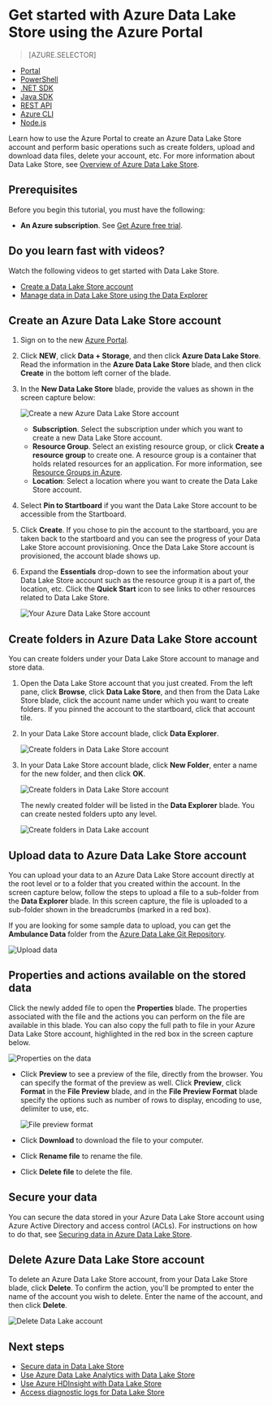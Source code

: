 <properties 
   pageTitle="Get started with Data Lake Store | Azure" 
   description="Use the portal to create a Data Lake Store account and perform basic operations in the Data Lake Store" 
   services="data-lake-store" 
   documentationCenter="" 
   authors="nitinme" 
   manager="jhubbard" 
   editor="cgronlun"/>
 
<tags
   ms.service="data-lake-store"
   ms.devlang="na"
   ms.topic="hero-article"
   ms.tgt_pltfrm="na"
   ms.workload="big-data" 
   ms.date="09/13/2016"
   ms.author="nitinme"/>

# Get started with Azure Data Lake Store using the Azure Portal

> [AZURE.SELECTOR]
- [Portal](data-lake-store-get-started-portal.md)
- [PowerShell](data-lake-store-get-started-powershell.md)
- [.NET SDK](data-lake-store-get-started-net-sdk.md)
- [Java SDK](data-lake-store-get-started-java-sdk.md)
- [REST API](data-lake-store-get-started-rest-api.md)
- [Azure CLI](data-lake-store-get-started-cli.md)
- [Node.js](data-lake-store-manage-use-nodejs.md)

Learn how to use the Azure Portal to create an Azure Data Lake Store account and perform basic operations such as create folders, upload and download data files, delete your account, etc. For more information about Data Lake Store, see [Overview of Azure Data Lake Store](data-lake-store-overview.md).

## Prerequisites

Before you begin this tutorial, you must have the following:

- **An Azure subscription**. See [Get Azure free trial](https://azure.microsoft.com/pricing/free-trial/).

## Do you learn fast with videos?

Watch the following videos to get started with Data Lake Store.

* [Create a Data Lake Store account](https://mix.office.com/watch/1k1cycy4l4gen)
* [Manage data in Data Lake Store using the Data Explorer](https://mix.office.com/watch/icletrxrh6pc)

## Create an Azure Data Lake Store account

1. Sign on to the new [Azure Portal](https://portal.azure.com).

2. Click **NEW**, click **Data + Storage**, and then click **Azure Data Lake Store**. Read the information in the **Azure Data Lake Store** blade, and then click **Create** in the bottom left corner of the blade.

3. In the **New Data Lake Store** blade, provide the values as shown in the screen capture below:

	![Create a new Azure Data Lake Store account](./media/data-lake-store-get-started-portal/ADL.Create.New.Account.png "Create a new Azure Data Lake account")

	- **Subscription**. Select the subscription under which you want to create a new Data Lake Store account.
	- **Resource Group**. Select an existing resource group, or click **Create a resource group** to create one. A resource group is a container that holds related resources for an application. For more information, see [Resource Groups in Azure](azure-resource-manager/resource-group-overview.md#resource-groups).
	- **Location**: Select a location where you want to create the Data Lake Store account.

4. Select **Pin to Startboard** if you want the Data Lake Store account to be accessible from the Startboard.

5. Click **Create**. If you chose to pin the account to the startboard, you are taken back to the startboard and you can see the progress of your Data Lake Store account provisioning. Once the Data Lake Store account is provisioned, the account blade shows up.

6. Expand the **Essentials** drop-down to see the information about your Data Lake Store account such as the resource group it is a part of, the location, etc. Click the **Quick Start** icon to see links to other resources related to Data Lake Store.

	![Your Azure Data Lake Store account](./media/data-lake-store-get-started-portal/ADL.Account.QuickStart.png "Your Azure Data Lake account")

## <a name="createfolder"></a>Create folders in Azure Data Lake Store account

You can create folders under your Data Lake Store account to manage and store data.

1. Open the Data Lake Store account that you just created. From the left pane, click **Browse**, click **Data Lake Store**, and then from the Data Lake Store blade, click the account name under which you want to create folders. If you pinned the account to the startboard, click that account tile.

2. In your Data Lake Store account blade, click **Data Explorer**.

	![Create folders in Data Lake Store account](./media/data-lake-store-get-started-portal/ADL.Create.Folder.png "Create folders in Data Lake Store account")

3. In your Data Lake Store account blade, click **New Folder**, enter a name for the new folder, and then click **OK**.
	
	![Create folders in Data Lake Store account](./media/data-lake-store-get-started-portal/ADL.Folder.Name.png "Create folders in Data Lake Store account")
	
	The newly created folder will be listed in the **Data Explorer** blade. You can create nested folders upto any level.

	![Create folders in Data Lake account](./media/data-lake-store-get-started-portal/ADL.New.Directory.png "Create folders in Data Lake account")


## <a name="uploaddata"></a>Upload data to Azure Data Lake Store account

You can upload your data to an Azure Data Lake Store account directly at the root level or to a folder that you created within the account. In the screen capture below, follow the steps to upload a file to a sub-folder from the **Data Explorer** blade. In this screen capture, the file is uploaded to a sub-folder shown in the breadcrumbs (marked in a red box).

If you are looking for some sample data to upload, you can get the **Ambulance Data** folder from the [Azure Data Lake Git Repository](https://github.com/MicrosoftBigData/usql/tree/master/Examples/Samples/Data/AmbulanceData).

![Upload data](./media/data-lake-store-get-started-portal/ADL.New.Upload.File.png "Upload data")


## <a name="properties"></a>Properties and actions available on the stored data

Click the newly added file to open the **Properties** blade. The properties associated with the file and the actions you can perform on the file are available in this blade. You can also copy the full path to file in your Azure Data Lake Store account, highlighted in the red box in the screen capture below.

![Properties on the data](./media/data-lake-store-get-started-portal/ADL.File.Properties.png "Properties on the data")

* Click **Preview** to see a preview of the file, directly from the browser. You can specify the format of the preview as well. Click **Preview**, click **Format** in the **File Preview** blade, and in the **File Preview Format** blade specify the options such as number of rows to display, encoding to use, delimiter to use, etc.

  ![File preview format](./media/data-lake-store-get-started-portal/ADL.File.Preview.png "File preview format")

* Click **Download** to download the file to your computer.

* Click **Rename file** to rename the file.

* Click **Delete file** to delete the file.


## Secure your data

You can secure the data stored in your Azure Data Lake Store account using Azure Active Directory and access control (ACLs). For instructions on how to do that, see [Securing data in Azure Data Lake Store](data-lake-store-secure-data.md).


## Delete Azure Data Lake Store account

To delete an Azure Data Lake Store account, from your Data Lake Store blade, click **Delete**. To confirm the action, you'll be prompted to enter the name of the account you wish to delete. Enter the name of the account, and then click **Delete**.

![Delete Data Lake account](./media/data-lake-store-get-started-portal/ADL.Delete.Account.png "Delete Data Lake account")


## Next steps

- [Secure data in Data Lake Store](data-lake-store-secure-data.md)
- [Use Azure Data Lake Analytics with Data Lake Store](../data-lake-analytics/data-lake-analytics-get-started-portal.md)
- [Use Azure HDInsight with Data Lake Store](data-lake-store-hdinsight-hadoop-use-portal.md)
- [Access diagnostic logs for Data Lake Store](data-lake-store-diagnostic-logs.md)
